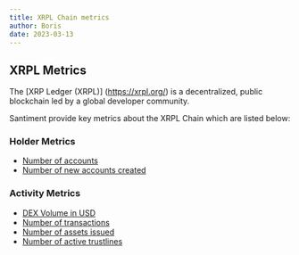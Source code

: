 ```yaml
---
title: XRPL Chain metrics
author: Boris
date: 2023-03-13
---
```


## XRPL Metrics

The [XRP Ledger (XRPL)] (https://xrpl.org/) is a decentralized, public blockchain led by a global developer community.

Santiment provide key metrics about the XRPL Chain which are listed below:

### Holder Metrics
- [Number of accounts](/metrics/xrpl/number-of-accounts)
- [Number of new accounts created](/metrics/network-growth/)

### Activity Metrics
- [DEX Volume in USD](/metrics/xrpl/dex-volume-in-usd)
- [Number of transactions](/metrics/transaction-count)
- [Number of assets issued](/metrics/xrpl/assets-issued)
- [Number of active trustlines](/metrics/xrpl/trustline-count)